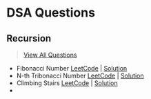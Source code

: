 # DSA Questions

## Recursion

> [View All Questions](./Recursion)

- Fibonacci Number [LeetCode](https://leetcode.com/problems/fibonacci-number) | [Solution](./Recursion/01%20Fibonacci/)
- N-th Tribonacci Number [LeetCode](https://leetcode.com/problems/n-th-tribonacci-number) | [Solution](./Recursion/02%20Nth%20Tribonacci/)
- Climbing Stairs [LeetCode](https://leetcode.com/problems/climbing-stairs) | [Solution](./Recursion/03%20Climbing%20Stairs/)
-
